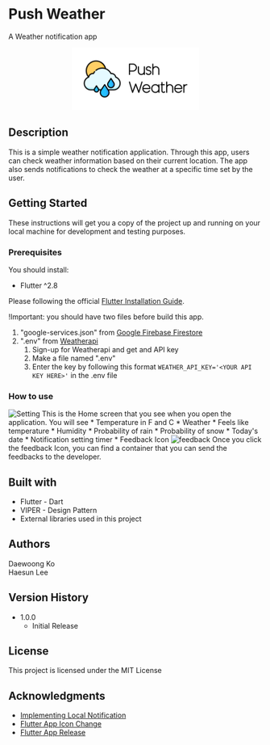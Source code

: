 # Push Weather

A Weather notification app

<p align="center"><img src="./assets/thumbnail.png" alt="IMG" width="50%" /></p>

## Description
This is a simple weather notification application. Through this app, users can check weather information based on their current location. The app also sends notifications to check the weather at a specific time set by the user.

## Getting Started
These instructions will get you a copy of the project up and running on your local machine for development and testing purposes.

### Prerequisites

You should install:

* Flutter ^2.8

Please following the official [Flutter Installation Guide](https://docs.flutter.dev/get-started/install).

!Important: you should have two files before build this app.

1. "google-services.json" from [Google Firebase Firestore](https://firebase.google.com/)
2. ".env" from [Weatherapi](https://www.weatherapi.com)
   1. Sign-up for Weatherapi and get and API key
   2. Make a file named ".env"
   3. Enter the key by following this format ```WEATHER_API_KEY='<YOUR API KEY HERE>'``` in the .env file 

### How to use
<img width="250" alt="Setting" src="https://user-images.githubusercontent.com/76894761/151682851-2f453170-a418-4489-a8bf-cf41c2090c8a.png">
This is the Home screen that you see when you open the application. 
You will see 
* Temperature in F and C  
* Weather  
* Feels like temperature   
* Humidity  
* Probability of rain  
* Probability of snow  
* Today's date  
* Notification setting timer  
* Feedback Icon  

<img width="250" alt="feedback" src="https://user-images.githubusercontent.com/76894761/151682852-17af9c50-7368-4a64-ab5a-d2a0caaf8744.png">
Once you click the feedback Icon, you can find a container that you can send the feedbacks to the developer.

## Built with
* Flutter - Dart
* VIPER - Design Pattern
* External libraries used in this project

## Authors
Daewoong Ko  
Haesun Lee  

## Version History

- 1.0.0
  - Initial Release

## License
This project is licensed under the MIT License

## Acknowledgments
- [Implementing Local Notification](https://blog.logrocket.com/implementing-local-notifications-in-flutter/)
- [Flutter App Icon Change](https://www.geeksforgeeks.org/flutter-changing-app-icon/)
- [Flutter App Release](https://here4you.tistory.com/198)
